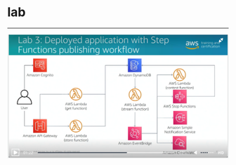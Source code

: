 # lab



---

![Lab 3: Deployed application with Step Functions publishing workflow e Amazon Cognito User Amazon API Gateway Arnazcr Web Services or ir_s *.fflid'_-_ AWS Lambda (get function) AWS Lambda (store function) All d Amazon DynamoDB AWS Lambda (stream function) Amazon EventBridge AWS Lambda (contest function) AWS Step Functions Amazon Simple Notification Service n Ctoud//atc: training an -7 certification 21 ](../../../media/AWS-Developing-Serverless-Solutions-on-AWS-Module-9-lab-image1.png)



